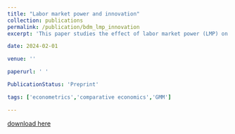 ```yaml
---
title: "Labor market power and innovation"
collection: publications
permalink: /publication/bdm_lmp_innovation
excerpt: 'This paper studies the effect of labor market power (LMP) on firms` innovation decisions and consequently its effect on aggregate growth. We find that LMP is particularly prevalent in structurally weak regions across Europe and is negatively correlated to aggregate productivity and innovation activity. We study the effect of LMP with a firm level data set on the German manufacturing sector 1999-2016. We estimate firms` labor market power, the effect on innovation on productivity and profits. Then we estimate the value of additional innovation for firms in the poorer, labor-market-power-prone East German states and in West Germany. The average firm in the East German states gains between 0.3 and 0.7 Million \euro more from innovation than its equivalent in West Germany. This relationship is reversed for low productivity firms: Low productivity East German firms gain about 1.5 Million \euro more, since innovation allows them to grow to a moderate size and profit from the high labor market power environment. Statically, a one standard deviation change in LMP explains a differential of 10\% of firm-level R\&D spending. As a result, Eastern firms are less productive, smaller, but not necessarily less profitable. Our theoretical framework provides an explanation for these patterns: Firms with high labor market power have less incentives to innovate as their profit function depends to a relatively lesser extent on total factor productivity (TFP). With this new channel and its implication on firm dynamics we provide a new explanation for the persistence of low productivity in structurally weak regions and in particular for the persistence of the productivity gap within Germany.'

date: 2024-02-01

venue: ''

paperurl: ' '

PublicationStatus: 'Preprint'

tags: ['econometrics','comparative economics','GMM']

---
```


[download here](http://Richardbraeuer.github.io/files/braeuer_deist_mertens_2024.pdf)